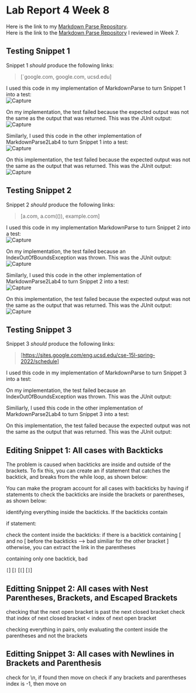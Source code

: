 # Lab Report 4 Week 8

Here is the link to my [Markdown Parse Repository](https://github.com/kieraliz/markdown-parser). <br>
Here is the link to the [Markdown Parse Repository](https://github.com/anhthony/markdown-parser) I reviewed in Week 7.

## Testing Snippet 1

Snippet 1 *should* produce the following links:
> [`google.com, google.com, ucsd.edu]

I used this code in my implementation of MarkdownParse to turn Snippet 1 into a test: <br>
![Capture](https://user-images.githubusercontent.com/103288140/169716411-32c09071-77df-49a5-abce-c6498a7b837f.PNG)

On my implementation, the test failed because the expected output was not the same as the output that was returned. This was the JUnit output: <br>
![Capture](https://user-images.githubusercontent.com/103288140/169716432-6f05374b-9b86-41c5-ae1c-41bd676d8f71.PNG)

Similarly, I used this code in the other implementation of MarkdownParse2Lab4 to turn Snippet 1 into a test: <br>
![Capture](https://user-images.githubusercontent.com/103288140/169716466-4c1962f0-6988-415f-8441-53f2db1bfad4.PNG)

On this implementation, the test failed because the expected output was not the same as the output that was returned. This was the JUnit output: <br>
![Capture](https://user-images.githubusercontent.com/103288140/169716494-d175627b-f397-4212-8323-191e297aa99d.PNG)


## Testing Snippet 2

Snippet 2 *should* produce the following links:
> [a.com, a.com(()), example.com]

I used this code in my implementation MarkdownParse to turn Snippet 2 into a test: <br>
![Capture](https://user-images.githubusercontent.com/103288140/169707166-31e2561d-74e4-4655-9b50-f75a56398a90.PNG)

On my implementation, the test failed because an IndexOutOfBoundsException was thrown. This was the JUnit output: <br>
![Capture](https://user-images.githubusercontent.com/103288140/169707222-6c32b939-e2bb-4a1e-82fc-f25dec92521d.PNG)

Similarly, I used this code in the other implementation of MarkdownParse2Lab4 to turn Snippet 2 into a test: <br> 
![Capture](https://user-images.githubusercontent.com/103288140/169716726-16abcf18-bd8e-47b7-9a58-52d5cebbbdca.PNG)

On this implementation, the test failed because the expected output was not the same as the output that was returned. This was the JUnit output: <br>
![Capture](https://user-images.githubusercontent.com/103288140/169716773-4e1e6684-bb9a-4ff3-bdaa-0ef7d3221cf6.PNG)

## Testing Snippet 3

Snippet 3 *should* produce the following links:
> [https://sites.google.com/eng.ucsd.edu/cse-15l-spring-2022/schedule]

I used this code in my implementation of MarkdownParse to turn Snippet 3 into a test: <br>

On my implementation, the test failed because an IndexOutOfBoundsException was thrown. This was the JUnit output: <br>

Similiarly, I used this code in the other implementation of MarkdownParse2Lab4 to turn Snippet 3 into a test: <br>

On this implementation, the test failed because the expected output was not the same as the output that was returned. This was the JUnit output: <br>

## Editing Snippet 1: All cases with Backticks

The problem is caused when backticks are inside and outside of the brackets. To fix this, you can create an if statement that catches the backtick, and breaks from the while loop, as shown below: 

You can make the program account for all cases with backticks by having if statements to check the backticks are inside the brackets or parentheses, as shown below:

identifying everything inside the backticks. If the backticks contain 

if statement:

check the content inside the backticks:
if there is a backtick containing [ and no [ before the backticks --> bad 
similiar for the other bracket ]
otherwise, you can extract the link in the parentheses 

containing only one backtick, bad 

`[`]
[`]`
[`[`]
[`]`]

## Editting Snippet 2: All cases with Nest Parentheses, Brackets, and Escaped Brackets

checking that the next open bracket is past the next closed bracket
check that index of next closed bracket < index of next open bracket

checking everything in pairs, only evaluating the content inside the parentheses and not the brackets

## Editting Snippet 3: All cases with Newlines in Brackets and Parenthesis

check for \n, if found then move on
check if any brackets and parentheses index is -1, then move on


